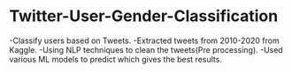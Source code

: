 # Twitter-User-Gender-Classification
-Classify users based on Tweets.
-Extracted tweets from 2010-2020 from Kaggle.
-Using NLP techniques to clean the tweets(Pre processing).
-Used various ML models to predict which gives the best results.

